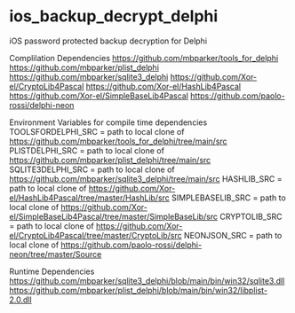 # ios_backup_decrypt_delphi
iOS password protected backup decryption for Delphi

Complilation Dependencies
https://github.com/mbparker/tools_for_delphi
https://github.com/mbparker/plist_delphi
https://github.com/mbparker/sqlite3_delphi
https://github.com/Xor-el/CryptoLib4Pascal
https://github.com/Xor-el/HashLib4Pascal
https://github.com/Xor-el/SimpleBaseLib4Pascal
https://github.com/paolo-rossi/delphi-neon

Environment Variables for compile time dependencies
TOOLSFORDELPHI_SRC = path to local clone of https://github.com/mbparker/tools_for_delphi/tree/main/src
PLISTDELPHI_SRC = path to local clone of https://github.com/mbparker/plist_delphi/tree/main/src
SQLITE3DELPHI_SRC = path to local clone of https://github.com/mbparker/sqlite3_delphi/tree/main/src
HASHLIB_SRC = path to local clone of https://github.com/Xor-el/HashLib4Pascal/tree/master/HashLib/src
SIMPLEBASELIB_SRC = path to local clone of https://github.com/Xor-el/SimpleBaseLib4Pascal/tree/master/SimpleBaseLib/src
CRYPTOLIB_SRC = path to local clone of https://github.com/Xor-el/CryptoLib4Pascal/tree/master/CryptoLib/src
NEONJSON_SRC = path to local clone of https://github.com/paolo-rossi/delphi-neon/tree/master/Source

Runtime Dependencies
https://github.com/mbparker/sqlite3_delphi/blob/main/bin/win32/sqlite3.dll
https://github.com/mbparker/plist_delphi/blob/main/bin/win32/libplist-2.0.dll
